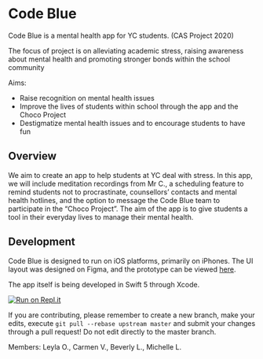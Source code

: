 # Code Blue
Code Blue is a mental health app for YC students. (CAS Project 2020)

The focus of project is on alleviating academic stress, raising awareness about mental health and promoting stronger bonds within the school community

Aims:
* Raise recognition on mental health issues
* Improve the lives of students within school through the app and the Choco Project
* Destigmatize mental health issues and to encourage students to have fun

## Overview

We aim to create an app to help students at YC deal with stress. In this app, we will include meditation recordings from Mr C., a scheduling feature to remind students not to procrastinate, counsellors’ contacts and mental health hotlines, and the option to message the Code Blue team to participate in the “Choco Project”. The aim of the app is to give students a tool in their everyday lives to manage their mental health.

## Development

Code Blue is designed to run on iOS platforms, primarily on iPhones. The UI layout was designed on Figma, and the prototype can be viewed [here](https://www.figma.com/file/IXyJRs2XBycFgbSsQM7iLD/CODE-BLUE?node-id=0%3A1).

The app itself is being developed in Swift 5 through Xcode. 

[![Run on Repl.it](https://repl.it/badge/github/mee-kell/code-blue)](https://repl.it/github/mee-kell/code-blue)

If you are contributing, please remember to create a new branch, make your edits, execute `git pull --rebase upstream master` and submit your changes through a pull request! Do not edit directly to the master branch.

Members: Leyla O., Carmen V., Beverly L., Michelle L.
